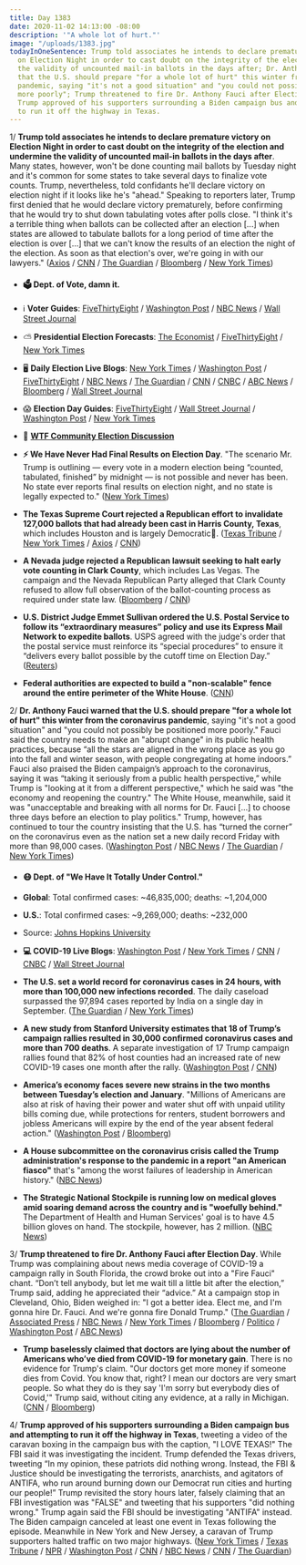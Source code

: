 ```yaml
---
title: Day 1383
date: 2020-11-02 14:13:00 -08:00
description: '"A whole lot of hurt."'
image: "/uploads/1383.jpg"
todayInOneSentence: Trump told associates he intends to declare premature victory
  on Election Night in order to cast doubt on the integrity of the election and undermine
  the validity of uncounted mail-in ballots in the days after; Dr. Anthony Fauci warned
  that the U.S. should prepare "for a whole lot of hurt" this winter from the coronavirus
  pandemic, saying "it's not a good situation" and "you could not possibly be positioned
  more poorly"; Trump threatened to fire Dr. Anthony Fauci after Election Day; and
  Trump approved of his supporters surrounding a Biden campaign bus and attempting
  to run it off the highway in Texas.
---
```


1/ **Trump told associates he intends to declare premature victory on Election Night in order to cast doubt on the integrity of the election and undermine the validity of uncounted mail-in ballots in the days after**. Many states, however, won't be done counting mail ballots by Tuesday night and it's common for some states to take several days to finalize vote counts. Trump, nevertheless, told confidants he'll declare victory on election night if it looks like he's "ahead." Speaking to reporters later, Trump first denied that he would declare victory prematurely, before confirming that he would try to shut down tabulating votes after polls close. "I think it's a terrible thing when ballots can be collected after an election \[...\] when states are allowed to tabulate ballots for a long period of time after the election is over \[...\] that we can't know the results of an election the night of the election. As soon as that election's over, we're going in with our lawyers." ([Axios](https://www.axios.com/trump-claim-election-victory-ballots-97eb12b9-5e35-402f-9ea3-0ccfb47f613f.html) / [CNN](https://www.cnn.com/2020/11/02/politics/election-2020-donald-trump-joe-biden-kamala-harris-battleground-states/index.html) / [The Guardian](https://www.theguardian.com/us-news/2020/nov/01/donald-trump-us-election-final-campaign-sprint) / [Bloomberg](https://www.bloomberg.com/news/articles/2020-11-01/biden-warns-trump-against-declaring-an-early-white-house-victory?sref=MIBMEEoj) / [New York Times](https://www.nytimes.com/2020/10/31/us/politics/trump-dismisses-virus-coverage-and-biden-dismisses-virus-leadership-this-week-in-the-2020-race.html?smid=tw-nytimes&smtyp=cur))

* #### 🗳 Dept. of Vote, damn it.

* ℹ️ **Voter Guides**: [FiveThirtyEight](https://projects.fivethirtyeight.com/how-to-vote-2020/) / [Washington Post](https://www.washingtonpost.com/elections/2020/how-to-vote/) / [NBC News](https://www.nbcnews.com/specials/plan-your-vote-state-by-state-guide-voting-by-mail-early-in-person-voting-election/index.html?cid=bc_npd_nn_ms_np-1_200816) / [Wall Street Journal](https://www.wsj.com/articles/how-to-vote-by-mail-in-every-state-11597840923)

* ⛅️ **Presidential Election Forecasts**: [The Economist](https://projects.economist.com/us-2020-forecast/president) / [FiveThirtyEight](https://projects.fivethirtyeight.com/2020-election-forecast/?cid=rrpromo) / [New York Times](https://www.nytimes.com/live/2020/presidential-polls-trump-biden)

* 🖥 **Daily Election Live Blogs**:  [New York Times](https://www.nytimes.com/live/2020/11/02/us/trump-biden-election) / [Washington Post](https://www.washingtonpost.com/elections/2020/11/02/trump-biden-live-updates/) / [FiveThirtyEight](https://fivethirtyeight.com/live-blog/trump-biden-votes/) / [NBC News](https://www.nbcnews.com/politics/2020-election/live-blog/2020-11-02-trump-biden-election-n1245713) / [The Guardian](https://www.theguardian.com/us-news/live/2020/nov/02/us-election-2020-live-updates-president-donald-trump-joe-biden-kamala-harris-latest-news-update) / [CNN](https://www.cnn.com/politics/live-news/us-election-news-11-02-2020/index.html) / [CNBC](https://www.cnbc.com/2020/11/02/election-2020-live-updates-trump-biden.html) / [ABC News](https://abcnews.go.com/Politics/live-updates/2020-election-campaign/?id=73960671) / [Bloomberg](https://www.bloomberg.com/news/articles/2020-11-02/biden-maintains-lead-in-crucial-pennsylvania-campaign-update?srnd=politics-vp&sref=MIBMEEoj) / [Wall Street Journal](https://www.wsj.com/livecoverage/election-live-updates-trump-biden-2020-11-02?mod=hp_theme_election-2020-ribbon)

* 😱 **Election Day Guides**: [FiveThirtyEight](https://projects.fivethirtyeight.com/election-results-timing/) / [Wall Street Journal](https://www.wsj.com/articles/election-2020-a-guide-to-what-you-need-to-know-11604242802?mod=hp_theme_election-2020-ribbon) / [Washington Post](https://www.washingtonpost.com/politics/2020/10/26/timing-election-results/?itid=sf_elections_election-top-table) / [New York Times](https://www.nytimes.com/interactive/2020/10/27/upshot/election-results-timing.html)

* 💬 **[WTF Community Election Discussion](https://talk.whatthefuckjusthappenedtoday.com/t/2020-general-election-trump-vs-biden/5758)**

* **⚡️ We Have Never Had Final Results on Election Day**. "The scenario Mr. Trump is outlining — every vote in a modern election being “counted, tabulated, finished” by midnight — is not possible and never has been. No state ever reports final results on election night, and no state is legally expected to." ([New York Times](https://www.nytimes.com/2020/11/01/us/politics/trump-ballot-counting-election.html))

* **The Texas Supreme Court rejected a Republican effort to invalidate 127,000 ballots that had already been cast in Harris County, Texas**, which includes Houston and is largely Democratic. ([Texas Tribune](https://www.texastribune.org/2020/11/01/texas-drive-thru-votes-harris-county/) / [New York Times](https://www.nytimes.com/2020/11/01/us/politics/texas-harris-county-votes-republicans.html) / [Axios](https://www.axios.com/texas-harris-county-drive-thru-voting-5a874c81-b927-48e7-8dcb-3bc1d5d76f6b.html?stream=politics) / [CNN](https://www.cnn.com/2020/11/01/politics/harris-county-texas-drive-thru-voting/index.html))

* **A Nevada judge rejected a Republican lawsuit seeking to halt early vote counting in Clark County**, which includes Las Vegas. The campaign and the Nevada Republican Party alleged that Clark County refused to allow full observation of the ballot-counting process as required under state law. ([Bloomberg](https://www.bloomberg.com/news/articles/2020-11-02/trump-loses-nevada-suit-to-halt-ballot-count-in-observer-suit?sref=MIBMEEoj) / [CNN](https://www.cnn.com/2020/11/02/politics/nevada-las-vegas-signature-lawsuit/index.html))

* **U.S. District Judge Emmet Sullivan ordered the U.S. Postal Service to follow its “extraordinary measures” policy and use its Express Mail Network to expedite ballots**. USPS agreed with the judge's order that the postal service must reinforce its “special procedures” to ensure it “delivers every ballot possible by the cutoff time on Election Day.” ([Reuters](https://www.reuters.com/article/us-usa-election-post-office-idUSKBN27I05B))

* **Federal authorities are expected to build a "non-scalable" fence around the entire perimeter of the White House**. ([CNN](https://www.cnn.com/2020/11/02/politics/white-house-fence-erected-again/index.html))

2/ **Dr. Anthony Fauci warned that the U.S. should prepare "for a whole lot of hurt" this winter from the coronavirus pandemic**, saying "it's not a good situation" and "you could not possibly be positioned more poorly." Fauci said the country needs to make an "abrupt change" in its public health practices, because “all the stars are aligned in the wrong place as you go into the fall and winter season, with people congregating at home indoors.” Fauci also praised the Biden campaign’s approach to the coronavirus, saying it was “taking it seriously from a public health perspective,” while Trump is "looking at it from a different perspective," which he said was "the economy and reopening the country." The White House, meanwhile, said it was "unacceptable and breaking with all norms for Dr. Fauci \[...\] to choose three days before an election to play politics." Trump, however, has continued to tour the country insisting that the U.S. has “turned the corner” on the coronavirus even as the nation set a new daily record Friday with more than 98,000 cases. ([Washington Post](https://www.washingtonpost.com/politics/fauci-covid-winter-forecast/2020/10/31/e3970eb0-1b8b-11eb-bb35-2dcfdab0a345_story.html) / [NBC News](https://www.nbcnews.com/politics/donald-trump/white-house-blasts-fauci-after-he-says-u-s-poorly-n1245675) / [The Guardian](https://www.theguardian.com/world/2020/nov/01/anthony-fauci-washington-post-covid-donald-trump) / [New York Times](https://www.nytimes.com/2020/11/01/us/elections/were-in-for-a-whole-lot-of-hurt-faucis-comments-infuriate-the-white-house.html))

* #### 😷 Dept. of "We Have It Totally Under Control."

* **Global**: Total confirmed cases: \~46,835,000; deaths: \~1,204,000

* **U.S.**: Total confirmed cases: \~9,269,000; deaths: \~232,000

* Source: [Johns Hopkins University](https://coronavirus.jhu.edu/map.html)

* **💻 COVID-19 Live Blogs**: [Washington Post](https://www.washingtonpost.com/nation/2020/11/02/covid-coronavirus-updates/) / [New York Times](https://www.nytimes.com/live/2020/11/02/world/covid-19-coronavirus-updates) / [CNN](https://www.cnn.com/world/live-news/coronavirus-pandemic-11-02-20-intl/index.html) / [CNBC](https://www.cnbc.com/2020/11/02/coronavirus-live-updates.html) / [Wall Street Journal](https://www.wsj.com/livecoverage/covid-2020-11-02)

* **The U.S. set a world record for coronavirus cases in 24 hours, with more than 100,000 new infections recorded**. The daily caseload surpassed the 97,894 cases reported by India on a single day in September. ([The Guardian](https://www.theguardian.com/world/2020/oct/31/us-world-record-coronavirus-cases-24-hours) / [New York Times](https://www.nytimes.com/live/2020/10/31/world/covid-19-coronavirus#with-nearly-100000-new-cases-the-us-breaks-the-daily-record))

* **A new study from Stanford University estimates that 18 of Trump’s campaign rallies resulted in 30,000 confirmed coronavirus cases and more than 700 deaths**.  A separate investigation of 17 Trump campaign rallies found that 82% of host counties had an increased rate of new COVID-19 cases one month after the rally. ([Washington Post](https://www.washingtonpost.com/elections/2020/10/31/trump-biden-live-updates/#link-QMVN6Y4KOZCZPCB245HD7SIKMA) / [CNN](https://www.cnn.com/2020/10/29/health/covid-trump-rallies-counties-cases/index.html))

* **America’s economy faces severe new strains in the two months between Tuesday’s election and January**. "Millions of Americans are also at risk of having their power and water shut off with unpaid utility bills coming due, while protections for renters, student borrowers and jobless Americans will expire by the end of the year absent federal action." ([Washington Post](https://www.washingtonpost.com/us-policy/2020/11/02/economy-coronavirus-lame-duck/) / [Bloomberg](https://www.bloomberg.com/news/articles/2020-11-02/the-good-and-the-bad-of-the-u-s-economy-on-eve-of-election-day?srnd=politics-vp&sref=MIBMEEoj))

* **A House subcommittee on the coronavirus crisis called the Trump administration's response to the pandemic in a report "an American fiasco"** that's "among the worst failures of leadership in American history." ([NBC News](https://www.nbcnews.com/politics/2020-election/american-fiasco-house-coronavirus-oversight-report-rips-trump-admin-s-n1245373))

* **The Strategic National Stockpile is running low on medical gloves amid soaring demand across the country and is "woefully behind."** The Department of Health and Human Services' goal is to have 4.5 billion gloves on hand. The stockpile, however, has 2 million. ([NBC News](https://www.nbcnews.com/politics/politics-news/trump-admin-woefully-behind-stockpiling-medical-gloves-covid-19-surges-n1245298))

3/ **Trump threatened to fire Dr. Anthony Fauci after Election Day**. While Trump was complaining about news media coverage of COVID-19 a campaign rally in South Florida, the crowd broke out into a "Fire Fauci" chant. “Don’t tell anybody, but let me wait till a little bit after the election,” Trump said, adding he appreciated their “advice.” At a campaign stop in Cleveland, Ohio, Biden weighed in: "I got a better idea. Elect me, and I'm gonna hire Dr. Fauci. And we're gonna fire Donald Trump." ([The Guardian](https://www.theguardian.com/world/2020/nov/02/donald-trump-threatens-to-fire-anthony-fauci-after-us-election) / [Associated Press](https://apnews.com/article/election-2020-donald-trump-pandemics-virus-outbreak-anthony-fauci-57c804db048aa7f1c99f227b495f52e6) / [NBC News](https://www.nbcnews.com/politics/2020-election/trump-suggests-he-might-fire-fauci-after-election-n1245735) / [New York Times](https://www.nytimes.com/2020/11/02/us/politics/at-late-night-rally-trump-suggests-he-may-fire-fauci-after-the-election.html) / [Bloomberg](https://www.bloomberg.com/news/articles/2020-11-02/-fire-fauci-chant-erupts-at-trump-rally-as-tensions-simmer?sref=MIBMEEoj) / [Politico](https://www.politico.com/news/2020/11/02/trump-fire-fauci-after-election-day-433807) / [Washington Post](https://www.washingtonpost.com/nation/2020/11/02/trump-fauci-suggests-firing-election/) / [ABC News](https://abcnews.go.com/Politics/live-updates/2020-election-campaign/?id=73960671#73975046))

* **Trump baselessly claimed that doctors are lying about the number of Americans who’ve died from COVID-19 for monetary gain**. There is no evidence for Trump's claim. "Our doctors get more money if someone dies from Covid. You know that, right? I mean our doctors are very smart people. So what they do is they say 'I'm sorry but everybody dies of Covid,'" Trump said, without citing any evidence, at a rally in Michigan. ([CNN](https://www.cnn.com/2020/10/30/politics/trump-doctors-covid/index.html) / [Bloomberg](https://www.bloomberg.com/news/articles/2020-10-30/trump-claims-at-rally-doctors-lie-about-virus-deaths-for-money?srnd=premium&sref=MIBMEEoj))

4/ **Trump approved of his supporters surrounding a Biden campaign bus and attempting to run it off the highway in Texas**, tweeting a video of the caravan boxing in the campaign bus with the caption, "I LOVE TEXAS!" The FBI said it was investigating the incident. Trump defended the Texas drivers, tweeting “In my opinion, these patriots did nothing wrong. Instead, the FBI & Justice should be investigating the terrorists, anarchists, and agitators of ANTIFA, who run around burning down our Democrat run cities and hurting our people!” Trump revisited the story hours later, falsely claiming that an FBI investigation was "FALSE" and tweeting that his supporters "did nothing wrong." Trump again said the FBI should be investigating "ANTIFA" instead. The Biden campaign canceled at least one event in Texas following the episode. Meanwhile in New York and New Jersey, a caravan of Trump supporters halted traffic on two major highways. ([New York Times](https://www.nytimes.com/2020/11/01/us/elections/trump-defends-texas-drivers-who-surrounded-biden-bus-while-the-presidents-supporters-block-traffic-in-new-york-and-new-jersey.html) / [Texas Tribune](https://www.texastribune.org/2020/10/31/biden-trump-texas-bus/) / [NPR](https://www.npr.org/2020/11/01/930083915/trump-speaks-fondly-of-supporters-protecting-biden-bus-in-texas) / [Washington Post](https://www.washingtonpost.com/elections/2020/10/31/trump-biden-live-updates/#link-AFJWJYSLXREBLDGCMHTICTBYHU) / [CNN](https://www.cnn.com/2020/11/01/politics/fbi-investigating-biden-bus-trump/index.html) / [NBC News](https://www.nbcnews.com/politics/2020-election/trump-lashes-out-after-fbi-announces-investigation-biden-bus-incident-n1245728) / [CNN](https://www.cnn.com/2020/10/31/politics/biden-bus-2020-campaign-texas-trump-supporters/index.html) / [The Guardian](https://www.theguardian.com/us-news/live/2020/nov/02/us-election-2020-live-updates-president-donald-trump-joe-biden-kamala-harris-latest-news-update?page=with:block-5fa023588f08144a052802b2#block-5fa023588f08144a052802b2))